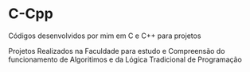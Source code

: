 # C-Cpp
Códigos desenvolvidos por mim em C e C++ para projetos


Projetos Realizados na Faculdade para estudo e Compreensão do funcionamento de Algoritimos e da Lógica Tradicional de Programação
